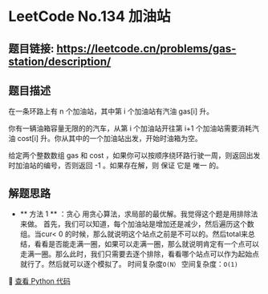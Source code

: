 # LeetCode No.134 加油站

## 题目链接: https://leetcode.cn/problems/gas-station/description/

## 题目描述
在一条环路上有 n 个加油站，其中第 i 个加油站有汽油 gas[i] 升。

你有一辆油箱容量无限的的汽车，从第 i 个加油站开往第 i+1 个加油站需要消耗汽油 cost[i] 升。你从其中的一个加油站出发，开始时油箱为空。

给定两个整数数组 gas 和 cost ，如果你可以按顺序绕环路行驶一周，则返回出发时加油站的编号，否则返回 -1 。如果存在解，则 保证 它是 唯一 的。
## 解题思路
- ** 方法 1 ** ：贪心
用贪心算法，求局部的最优解。我觉得这个题是用排除法来做。
首先，我们可以知道，每个加油站是增加还是减少，然后遍历这个数组。当cur< 0 的时候，那么就说明这个站点之前是不可以的。然后total来总结，看看是否能走满一圈，如果可以走满一圈，那么就说明肯定有一个点可以走满一圈。那么此时，我们只需要去逐个排除，看看哪个站点可以作为起始点就行了。然后就可以逐个模拟了。
时间复杂度`O(N）` 
空间复杂度：`O(1)`

📌 [查看 Python 代码](../solutions/python/No_134_加油站.py)